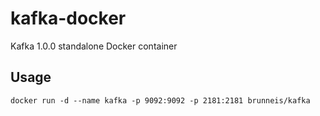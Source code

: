 # kafka-docker
Kafka 1.0.0 standalone Docker container

## Usage
`docker run -d --name kafka -p 9092:9092 -p 2181:2181 brunneis/kafka`

